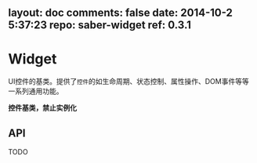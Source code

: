 layout: doc
comments: false
date: 2014-10-2 5:37:23
repo: saber-widget
ref: 0.3.1
---

# Widget

UI控件的基类。提供了`控件`的如生命周期、状态控制、属性操作、DOM事件等等一系列通用功能。

**控件基类，禁止实例化**

## API

TODO

